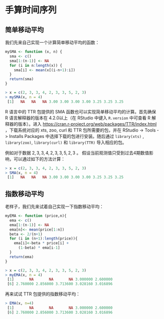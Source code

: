 # 手算时间序列

## 简单移动平均

我们先来自己实现一个计算简单移动平均的函数：

```R
mySMA <- function (x, n) {
  sma <- c()
  sma[1:(n-1)] <- NA
  for (i in n:length(x)) {
    sma[i] <- mean(x[(i-n+1):i])
  }
  return(sma)
}

> x = c(2, 3, 3, 4, 2, 3, 3, 5, 2, 3)
> mySMA(x, n = 4)
 [1]   NA   NA   NA 3.00 3.00 3.00 3.00 3.25 3.25 3.25
```

R 语言中的 TTR 包提供的 SMA 函数也可以实现简单移动平均的计算。首先确保 R 语言解释器的版本在 4.2.0以上（在 RStudio 中键入 `R.version` 中可查看 R 解释器的版本）。进入 https://cran.r-project.org/web/packages/TTR/index.html ，下载系统对应的 xts, zoo, curl 和 TTR 包所需要的包，并在 RStudio -> Tools -> Installs Packages 中选择下载的包进行安装。随后通过 `library(xts)` , `library(zoo)`, `library(curl)` 和 `library(TTR)` 导入相应的包。

例如对于数据 $2, 3, 3, 4, 2, 3, 3, 5, 2, 3$ 。 假设当前观测值只受到过去4期数值影响，可以通过如下的方法计算：

```R
> x = c(2, 3, 3, 4, 2, 3, 3, 5, 2, 3)
> SMA(x, n = 4)
 [1]   NA   NA   NA 3.00 3.00 3.00 3.00 3.25 3.25 3.25
```

## 指数移动平均

老样子，我们先来试着自己实现一下指数移动平均：

```R
myEMA <- function (price,n){
  ema <- c()
  ema[1:(n-1)] <- NA
  ema[n]<- mean(price[1:n])
  beta <- 2/(n+1)
  for (i in (n+1):length(price)){
    ema[i]<-beta * price[i] + 
      (1-beta) * ema[i-1]
  }
  return(ema)
}
```

```R
> x = c(2, 3, 3, 4, 2, 3, 3, 5, 2, 3)
> myEMA(x, n = 4)
 [1]       NA       NA       NA 3.000000 2.600000
 [6] 2.760000 2.856000 3.713600 3.028160 3.016896
```

再来试试 TTR 包提供的指数移动平均：

```R
> EMA(x, n=4)
 [1]       NA       NA       NA 3.000000 2.600000
 [6] 2.760000 2.856000 3.713600 3.028160 3.016896
```



